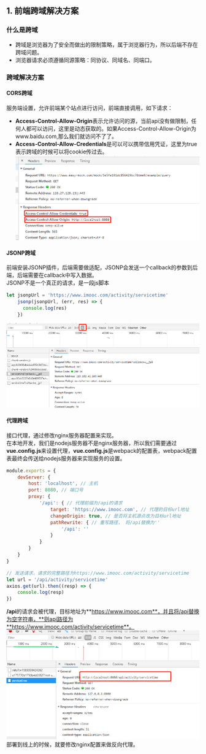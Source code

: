## 1. 前端跨域解决方案
### 什么是跨域
* 跨域是浏览器为了安全而做出的限制策略，属于浏览器行为，所以后端不存在跨域问题。
* 浏览器请求必须遵循同源策略：同协议、同域名、同端口。

### 跨域解决方案
#### CORS跨域
服务端设置，允许前端某个站点进行访问，前端直接调用，如下请求：  
* **Access-Control-Allow-Origin**表示允许访问的源，当前api没有做限制，任何人都可以访问，这里是动态获取的。如果Access-Control-Allow-Origin为www.baidu.com,那么我们就访问不了了。 
* **Access-Control-Allow-Credentials**是可以可以携带信用凭证，这里为true表示跨域的时候可以将cookie传过去。
![](./images/cors_0304.png)

#### JSONP跨域
前端安装JSONP插件，后端需要做适配，JSONP会发送一个callback的参数到后端，后端需要在callback中写入数据。  
JSONP不是一个真正的请求，是一段js脚本
``` js
let jsonpUrl = 'https://www.imooc.com/activity/servicetime'
    jsonp(jsonpUrl, (err, res) => {
      console.log(res)
    })
```
![](./images/jsonp_0304.png)
#### 代理跨域
接口代理，通过修改nginx服务器配置来实现。  
在本地开发，我们是nodejs服务器不是nginx服务器，所以我们需要通过**vue.config.js**来设置代理，**vue.config.js**是webpack的配置表，webpack配置表最终会传送给nodejs服务器来实现服务的设置。
```js
module.exports = {
	devServer: {
		host: 'localhost', // 主机
		port: 8080, // 端口号
		proxy: {
			'/api': { // 代理前缀为/api的请求
				target: 'https://www.imooc.com', // 代理的目标url地址
				changeOrigin: true, // 是否将主机源点改为目标url地址
				pathRewrite: { // 重写路径， 将/api替换为''
					'/api': ''
				}
			}
		}
	}
}
```
```js
// 发送请求，请求的完整路径为https://www.imooc.com/activity/servicetime
let url = '/api/activity/servicetime'
axios.get(url).then((resp) => {
	console.log(resp)
})
```
**/api**的请求会被代理，目标地址为**https://www.imooc.com**，并且将/api替换为空字符串，**则api路径为**https://www.imooc.com/activity/servicetime**。  
![](./images/proxy_0304.png)  
部署到线上的时候，就要修改nginx配置来做反向代理。